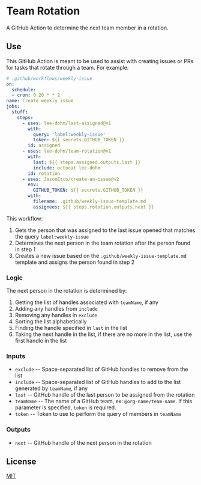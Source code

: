 # Team Rotation

A GitHub Action to determine the next team member in a rotation.

## Use

This GitHub Action is meant to be used to assist with creating issues or PRs for tasks that rotate through a team. For example:

```yaml
# .github/workflows/weekly-issue
on:
  schedule:
  - cron: 0 20 * * 2
name: Create weekly issue
jobs:
  stuff:
    steps:
      - uses: lee-dohm/last-assigned@v1
        with:
          query: 'label:weekly-issue'
          token: ${{ secrets.GITHUB_TOKEN }}
        id: assigned
      - uses: lee-dohm/team-rotation@v1
        with:
          last: ${{ steps.assigned.outputs.last }}
          include: octocat lee-dohm
        id: rotation
      - uses: JasonEtco/create-an-issue@v2
        env:
          GITHUB_TOKEN: ${{ secrets.GITHUB_TOKEN }}
        with:
          filename: .github/weekly-issue-template.md
          assignees: ${{ steps.rotation.outputs.next }}
```

This workflow:

1. Gets the person that was assigned to the last issue opened that matches the query `label:weekly-issue`
1. Determines the next person in the team rotation after the person found in step 1
1. Creates a new issue based on the `.github/weekly-issue-template.md` template and assigns the person found in step 2

### Logic

The next person in the rotation is determined by:

1. Getting the list of handles associated with `teamName`, if any
1. Adding any handles from `include`
1. Removing any handles in `exclude`
1. Sorting the list alphabetically
1. Finding the handle specified in `last` in the list
1. Taking the next handle in the list, if there are no more in the list, use the first handle in the list

### Inputs

* `exclude` -- Space-separated list of GitHub handles to remove from the list
* `include` -- Space-separated list of GitHub handles to add to the list generated by `teamName`, if any
* `last` -- GitHub handle of the last person to be assigned from the rotation
* `teamName` -- The name of a GitHub team, ex: `@org-name/team-name`. If this parameter is specified, `token` is required.
* `token` -- Token to use to perform the query of members in `teamName`

### Outputs

* `next` -- GitHub handle of the next person in the rotation

## License

[MIT](LICENSE.md)
